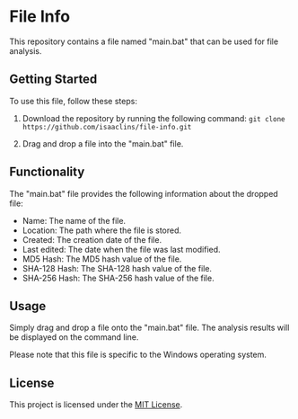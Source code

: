 # File Info

This repository contains a file named "main.bat" that can be used for file analysis.

## Getting Started

To use this file, follow these steps:

1. Download the repository by running the following command:
`git clone https://github.com/isaaclins/file-info.git`

2. Drag and drop a file into the "main.bat" file.

## Functionality

The "main.bat" file provides the following information about the dropped file:

- Name: The name of the file.
- Location: The path where the file is stored.
- Created: The creation date of the file.
- Last edited: The date when the file was last modified.
- MD5 Hash: The MD5 hash value of the file.
- SHA-128 Hash: The SHA-128 hash value of the file.
- SHA-256 Hash: The SHA-256 hash value of the file.

## Usage

Simply drag and drop a file onto the "main.bat" file. The analysis results will be displayed on the command line.

Please note that this file is specific to the Windows operating system.

## License

This project is licensed under the [MIT License](LICENSE).

